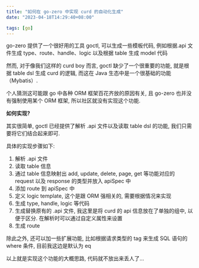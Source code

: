 ```yaml
---
title: "如何在 go-zero 中实现 curd 的自动化生成"
date: "2023-04-18T14:29:40+08:00"

tags: [go]
---
```


go-zero 提供了一个很好用的工具 goctl, 可以生成一些模板代码, 例如根据.api 文件生成 type、route、handle、logic 以及根据 table 生成 model 代码

然而, 对于像我们这样的 curd boy 而言, goctl 缺少了一个很重要的功能, 就是根据 table dsl 生成 curd 的逻辑, 而这在 Java 生态中是一个很基础的功能（Mybatis）.

个人猜测这可能跟 go 中各种 ORM 框架百花齐放的原因有关, 且 go-zero 也并没有强制使用某个 ORM 框架, 所以社区就没有实现这个功能.

**如何实现?**

其实很简单, goctl 已经提供了解析 .api 文件以及读取 table dsl 的功能, 我们只需要将它们结合起来即可.

具体的实现步骤如下:

1. 解析 .api 文件
2. 读取 table 信息
3. 通过 table 信息映射出 add, update, delete, page, get 等功能对应的 request 以及 response 的类型并放入 apiSpec 中
4. 添加 route 到 apiSpec 中
5. 定义 logic template, 这个是跟 ORM 强相关的, 需要根据情况来实现
6. 生成 type, handle, logic 等代码
7. 生成替换原有的 .api 文件, 我这里是将 curd 的 api 信息放在了单独的组中, 以便于区分. 在解析时可以通过自定义属性来设置
8. 生成 route

除此之外, 还可以加一些扩展功能, 比如根据请求类型的 tag 来生成 SQL 语句的 where 条件, 目前我这边是默认为 eq

以上就是实现这个功能的大概思路, 代码就不放出来丢人了...

